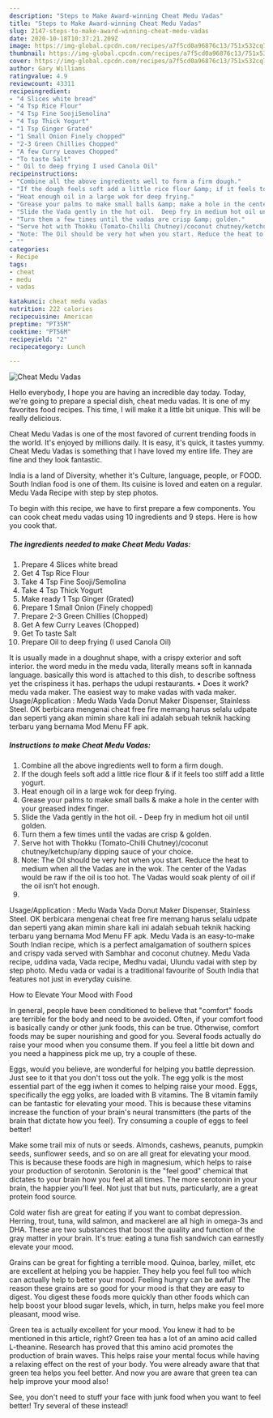 ```yaml
---
description: "Steps to Make Award-winning Cheat Medu Vadas"
title: "Steps to Make Award-winning Cheat Medu Vadas"
slug: 2147-steps-to-make-award-winning-cheat-medu-vadas
date: 2020-10-18T10:37:21.209Z
image: https://img-global.cpcdn.com/recipes/a7f5cd0a96876c13/751x532cq70/cheat-medu-vadas-recipe-main-photo.jpg
thumbnail: https://img-global.cpcdn.com/recipes/a7f5cd0a96876c13/751x532cq70/cheat-medu-vadas-recipe-main-photo.jpg
cover: https://img-global.cpcdn.com/recipes/a7f5cd0a96876c13/751x532cq70/cheat-medu-vadas-recipe-main-photo.jpg
author: Gary Williams
ratingvalue: 4.9
reviewcount: 43311
recipeingredient:
- "4 Slices white bread"
- "4 Tsp Rice Flour"
- "4 Tsp Fine SoojiSemolina"
- "4 Tsp Thick Yogurt"
- "1 Tsp Ginger Grated"
- "1 Small Onion Finely chopped"
- "2-3 Green Chillies Chopped"
- "A few Curry Leaves Chopped"
- "To taste Salt"
- " Oil to deep frying I used Canola Oil"
recipeinstructions:
- "Combine all the above ingredients well to form a firm dough."
- "If the dough feels soft add a little rice flour &amp; if it feels too stiff add a little yogurt."
- "Heat enough oil in a large wok for deep frying."
- "Grease your palms to make small balls &amp; make a hole in the center with your greased index finger."
- "Slide the Vada gently in the hot oil.  Deep fry in medium hot oil until golden."
- "Turn them a few times until the vadas are crisp &amp; golden."
- "Serve hot with Thokku (Tomato-Chilli Chutney)/coconut chutney/ketchup/any dipping sauce of your choice."
- "Note: The Oil should be very hot when you start. Reduce the heat to medium when all the Vadas are in the wok. The center of the Vadas would be raw if the oil is too hot. The Vadas would soak plenty of oil if the oil isn’t hot enough."
- ""
categories:
- Recipe
tags:
- cheat
- medu
- vadas

katakunci: cheat medu vadas 
nutrition: 222 calories
recipecuisine: American
preptime: "PT35M"
cooktime: "PT56M"
recipeyield: "2"
recipecategory: Lunch

---
```



![Cheat Medu Vadas](https://img-global.cpcdn.com/recipes/a7f5cd0a96876c13/751x532cq70/cheat-medu-vadas-recipe-main-photo.jpg)

Hello everybody, I hope you are having an incredible day today. Today, we're going to prepare a special dish, cheat medu vadas. It is one of my favorites food recipes. This time, I will make it a little bit unique. This will be really delicious.

Cheat Medu Vadas is one of the most favored of current trending foods in the world. It's enjoyed by millions daily. It is easy, it's quick, it tastes yummy. Cheat Medu Vadas is something that I have loved my entire life. They are fine and they look fantastic.

India is a land of Diversity, whether it&#39;s Culture, language, people, or FOOD. South Indian food is one of them. Its cuisine is loved and eaten on a regular. Medu Vada Recipe with step by step photos.


To begin with this recipe, we have to first prepare a few components. You can cook cheat medu vadas using 10 ingredients and 9 steps. Here is how you cook that.

<!--inarticleads1-->

##### The ingredients needed to make Cheat Medu Vadas:

1. Prepare 4 Slices white bread
1. Get 4 Tsp Rice Flour
1. Take 4 Tsp Fine Sooji/Semolina
1. Take 4 Tsp Thick Yogurt
1. Make ready 1 Tsp Ginger (Grated)
1. Prepare 1 Small Onion (Finely chopped)
1. Prepare 2-3 Green Chillies (Chopped)
1. Get A few Curry Leaves (Chopped)
1. Get To taste Salt
1. Prepare  Oil to deep frying (I used Canola Oil)


It is usually made in a doughnut shape, with a crispy exterior and soft interior. the word medu in the medu vada, literally means soft in kannada language. basically this word is attached to this dish, to describe softness yet the crispiness it has. perhaps the udupi restaurants. • Does it work? medu vada maker. The easiest way to make vadas with vada maker. Usage/Application : Medu Wada Vada Donut Maker Dispenser, Stainless Steel. OK berbicara mengenai cheat free fire memang harus selalu udpate dan seperti yang akan mimin share kali ini adalah sebuah teknik hacking terbaru yang bernama Mod Menu FF apk. 

<!--inarticleads2-->

##### Instructions to make Cheat Medu Vadas:

1. Combine all the above ingredients well to form a firm dough.
1. If the dough feels soft add a little rice flour &amp; if it feels too stiff add a little yogurt.
1. Heat enough oil in a large wok for deep frying.
1. Grease your palms to make small balls &amp; make a hole in the center with your greased index finger.
1. Slide the Vada gently in the hot oil.  - Deep fry in medium hot oil until golden.
1. Turn them a few times until the vadas are crisp &amp; golden.
1. Serve hot with Thokku (Tomato-Chilli Chutney)/coconut chutney/ketchup/any dipping sauce of your choice.
1. Note: The Oil should be very hot when you start. Reduce the heat to medium when all the Vadas are in the wok. The center of the Vadas would be raw if the oil is too hot. The Vadas would soak plenty of oil if the oil isn’t hot enough.
1. 


Usage/Application : Medu Wada Vada Donut Maker Dispenser, Stainless Steel. OK berbicara mengenai cheat free fire memang harus selalu udpate dan seperti yang akan mimin share kali ini adalah sebuah teknik hacking terbaru yang bernama Mod Menu FF apk. Medu Vada is an easy-to-make South Indian recipe, which is a perfect amalgamation of southern spices and crispy vada served with Sambhar and coconut chutney. Medu Vada recipe, uddina vada, Vada recipe, Medhu vadai, Ulundu vadai with step by step photo. Medu vada or vadai is a traditional favourite of South India that features not just in everyday cuisine. 

How to Elevate Your Mood with Food


In general, people have been conditioned to believe that "comfort" foods are terrible for the body and need to be avoided. Often, if your comfort food is basically candy or other junk foods, this can be true. Otherwise, comfort foods may be super nourishing and good for you. Several foods actually do raise your mood when you consume them. If you feel a little bit down and you need a happiness pick me up, try a couple of these.

Eggs, would you believe, are wonderful for helping you battle depression. Just see to it that you don't toss out the yolk. The egg yolk is the most essential part of the egg iwhen it comes to helping raise your mood. Eggs, specifically the egg yolks, are loaded with B vitamins. The B vitamin family can be fantastic for elevating your mood. This is because these vitamins increase the function of your brain's neural transmitters (the parts of the brain that dictate how you feel). Try consuming a couple of eggs to feel better!

Make some trail mix of nuts or seeds. Almonds, cashews, peanuts, pumpkin seeds, sunflower seeds, and so on are all great for elevating your mood. This is because these foods are high in magnesium, which helps to raise your production of serotonin. Serotonin is the "feel good" chemical that dictates to your brain how you feel at all times. The more serotonin in your brain, the happier you'll feel. Not just that but nuts, particularly, are a great protein food source.

Cold water fish are great for eating if you want to combat depression. Herring, trout, tuna, wild salmon, and mackerel are all high in omega-3s and DHA. These are two substances that boost the quality and function of the gray matter in your brain. It's true: eating a tuna fish sandwich can earnestly elevate your mood. 

Grains can be great for fighting a terrible mood. Quinoa, barley, millet, etc are excellent at helping you be happier. They help you feel full too which can actually help to better your mood. Feeling hungry can be awful! The reason these grains are so good for your mood is that they are easy to digest. You digest these foods more quickly than other foods which can help boost your blood sugar levels, which, in turn, helps make you feel more pleasant, mood wise.

Green tea is actually excellent for your mood. You knew it had to be mentioned in this article, right? Green tea has a lot of an amino acid called L-theanine. Research has proved that this amino acid promotes the production of brain waves. This helps raise your mental focus while having a relaxing effect on the rest of your body. You were already aware that that green tea helps you feel better. And now you are aware that green tea can help improve your mood also!

See, you don't need to stuff your face with junk food when you want to feel better! Try several of these instead!

